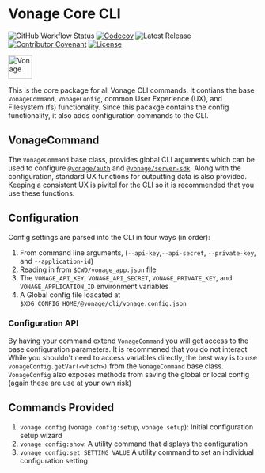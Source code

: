 # Vonage Core CLI

![GitHub Workflow Status](https://img.shields.io/github/actions/workflow/status/vonage/vonage-cli/ci.yml?branch=3.x) [![Codecov](https://img.shields.io/codecov/c/github/vonage/vonage-cli?label=Codecov&logo=codecov&style=flat-square)](https://codecov.io/gh/Vonage/vonage-cli) ![Latest Release](https://img.shields.io/npm/v/@vonage/cli-core?label=%40vonage%2Fcli&style=flat-square) [![Contributor Covenant](https://img.shields.io/badge/Contributor%20Covenant-v2.0%20adopted-ff69b4.svg?style=flat-square)](../../CODE_OF_CONDUCT.md) [![License](https://img.shields.io/npm/l/@vonage/cli-core?label=License&style=flat-square)][license]

<img src="https://developer.nexmo.com/images/logos/vbc-logo.svg" height="48px" alt="Vonage" />

This is the core package for all Vonage CLI commands. It contians the base `VonageCommand`, `VonageConfig`, common User Experience (UX), and Filesystem (fs) functionality. Since this pacakge contains the config functionality, it also adds configuration commands to the CLI.

## VonageCommand

The `VonageCommand` base class, provides global CLI arguments which can be used to configure [`@vonage/auth`](https://github.com/Vonage/vonage-node-sdk/tree/3.x/packages/auth) and [`@vonage/server-sdk`](https://github.com/Vonage/vonage-node-sdk/tree/3.x/packages/server-sdk). Along with the configuration, standard UX functions for outputting data is also provided. Keeping a consistent UX is pivitol for the CLI so it is recommended that you use these functions. 

## Configuration

Config settings are parsed into the CLI in four ways (in order):

1. From command line arguments, (`--api-key`,`--api-secret`, `--private-key`, and `--application-id`)
1. Reading in from `$CWD/vonage_app.json` file
1. The `VONAGE_API_KEY`, `VONAGE_API_SECRET`, `VONAGE_PRIVATE_KEY`, and `VONAGE_APPLICATION_ID` environment variables 
1. A Global config file loacated at `$XDG_CONFIG_HOME/@vonage/cli/vonage.config.json`


### Configuration API

By having your command extend `VonageCommand` you will get access to the base configuration parameters. It is recommened that you do not interact While you shouldn't need to access variables directly, the best way is to use `vonageConfig.getVar(<which>)` from the `VonageCommand` base class. `VonageConfig` also exposes methods from saving the global or local config (again these are use at your own risk)

## Commands Provided

1. `vonage config` (`vonage config:setup`, `vonage setup`): Initial configuration setup wizard
1. `vonage config:show`: A utility command that displays the configuration
1. `vonage config:set SETTING VALUE` A utility command to set an individual configuration setting 

[license]: LICENSE.txt
[signup]: https://dashboard.nexmo.com/sign-up?utm_source=DEV_REL&utm_medium=github&utm_campaign=node-cli#

